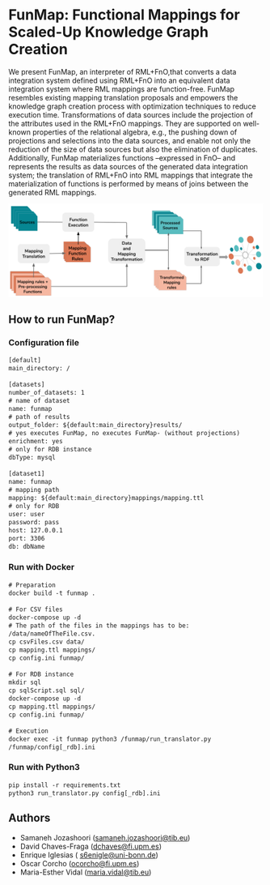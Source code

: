 # FunMap: Functional Mappings for Scaled-Up Knowledge Graph Creation

We present FunMap, an interpreter of RML+FnO,that converts a data integration system defined using RML+FnO into an equivalent data integration system where RML mappings are function-free. FunMap resembles existing mapping translation proposals and empowers the  knowledge  graph  creation  process  with  optimization  techniques  to  reduce execution  time.  Transformations  of  data  sources  include  the  projection  of  the attributes used in the RML+FnO mappings. They are supported on well-known properties of the relational algebra, e.g., the pushing down of projections and selections into the data sources, and enable not only the reduction of the size of  data  sources  but  also  the  elimination  of  duplicates.  Additionally,  FunMap materializes  functions  –expressed  in  FnO–  and  represents  the  results  as  data sources of the generated data integration system; the translation of RML+FnO into RML mappings that integrate the materialization of functions is performed by means of joins between the generated RML mappings. 

![FunMap-workflow](images/architecture.png?raw=true "FunMap-workflow")


## How to run FunMap?

### Configuration file
```
[default]
main_directory: / 

[datasets]
number_of_datasets: 1
# name of dataset
name: funmap 
# path of results
output_folder: ${default:main_directory}results/ 
# yes executes FunMap, no executes FunMap- (without projections)
enrichment: yes
# only for RDB instance
dbType: mysql 

[dataset1]
name: funmap
# mapping path
mapping: ${default:main_directory}mappings/mapping.ttl 
# only for RDB
user: user 
password: pass
host: 127.0.0.1
port: 3306 
db: dbName
```

### Run with Docker 
```
# Preparation
docker build -t funmap .

# For CSV files
docker-compose up -d
# The path of the files in the mappings has to be: /data/nameOfTheFile.csv.
cp csvFiles.csv data/
cp mapping.ttl mappings/
cp config.ini funmap/

# For RDB instance
mkdir sql
cp sqlScript.sql sql/
docker-compose up -d 
cp mapping.ttl mappings/
cp config.ini funmap/

# Execution
docker exec -it funmap python3 /funmap/run_translator.py /funmap/config[_rdb].ini
```

### Run with Python3
```
pip install -r requirements.txt
python3 run_translator.py config[_rdb].ini
```

## Authors

- Samaneh Jozashoori (samaneh.jozashoori@tib.eu)
- David Chaves-Fraga (dchaves@fi.upm.es)
- Enrique Iglesias ( s6enigle@uni-bonn.de)
- Oscar Corcho (ocorcho@fi.upm.es)
- Maria-Esther Vidal (maria.vidal@tib.eu)
